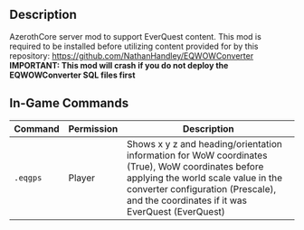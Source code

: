 ## Description
AzerothCore server mod to support EverQuest content.
This mod is required to be installed before utilizing content provided for by this repository: https://github.com/NathanHandley/EQWOWConverter
**IMPORTANT: This mod will crash if you do not deploy the EQWOWConverter SQL files first**

## In-Game Commands

| Command | Permission | Description |
|----------|------------|--------------|
| `.eqgps` | Player | Shows x y z and heading/orientation information for WoW coordinates (True), WoW coordinates before applying the world scale value in the converter configuration (Prescale), and the coordinates if it was EverQuest (EverQuest) |